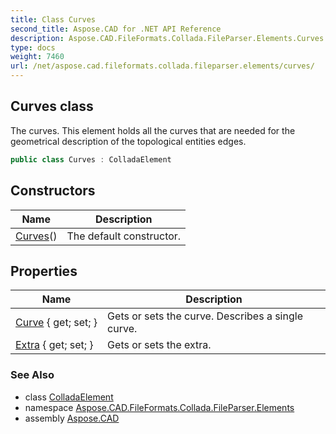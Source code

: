 ```yaml
---
title: Class Curves
second_title: Aspose.CAD for .NET API Reference
description: Aspose.CAD.FileFormats.Collada.FileParser.Elements.Curves class. The curves. This element holds all the curves that are needed for the geometrical description of the topological entities edges
type: docs
weight: 7460
url: /net/aspose.cad.fileformats.collada.fileparser.elements/curves/
---
```

## Curves class

The curves. This element holds all the curves that are needed for the geometrical description of the topological entities edges.

```csharp
public class Curves : ColladaElement
```

## Constructors

| Name | Description |
| --- | --- |
| [Curves](curves/)() | The default constructor. |

## Properties

| Name | Description |
| --- | --- |
| [Curve](../../aspose.cad.fileformats.collada.fileparser.elements/curves/curve/) { get; set; } | Gets or sets the curve. Describes a single curve. |
| [Extra](../../aspose.cad.fileformats.collada.fileparser.elements/curves/extra/) { get; set; } | Gets or sets the extra. |

### See Also

* class [ColladaElement](../colladaelement/)
* namespace [Aspose.CAD.FileFormats.Collada.FileParser.Elements](../../aspose.cad.fileformats.collada.fileparser.elements/)
* assembly [Aspose.CAD](../../)


